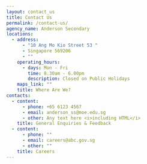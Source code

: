 ```yaml
---
layout: contact_us
title: Contact Us
permalink: /contact-us/
agency_name: Anderson Secondary
locations:
  - address:
      - "10 Ang Mo Kio Street 53 "
      - Singapore 569206
      - ""
    operating_hours:
      - days: Mon - Fri
        time: 8.30am - 6.00pm
        description: Closed on Public Holidays
    maps_link: ""
    title: Where Are We?
contacts:
  - content:
      - phone: +65 6123 4567
      - email: anderson_ss@moe.edu.sg
      - other: Any text here <i>including HTML</i>
    title: General Enquiries & Feedback
  - content:
      - phone: ""
      - email: careers@abc.gov.sg
      - other: ""
    title: Careers
---
```

